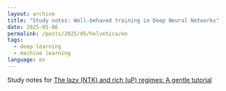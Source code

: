 ```yaml
---
layout: archive
title: "Study notes: Well-behaved training in Deep Neural Networks"
date: 2025-05-06
permalink: /posts/2025/05/helvetica/en
tags:
  - deep learning
  - machine learning
language: en
---
```


Study notes for [The lazy (NTK) and rich (µP) regimes:
A gentle tutorial]()